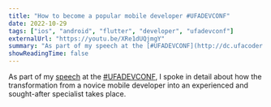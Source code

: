```yaml
---
title: "How to become a popular mobile developer #UFADEVCONF"
date: 2022-10-29
tags: ["ios", "android", "flutter", "developer", "ufadevconf"]
externalUrl: "https://youtu.be/XRe1dUQjmgY"
summary: "As part of my speech at the [#UFADEVCONF](http://dc.ufacoder.com/#program#!/tab/324516178-3), I spoke in detail about how the transformation from a novice mobile developer into an experienced and sought-after specialist takes place."
showReadingTime: false
---
```


As part of my [speech](https://youtu.be/XRe1dUQjmgY) at the [#UFADEVCONF](http://dc.ufacoder.com/#program#!/tab/324516178-3), I spoke in detail about how the transformation from a novice mobile developer into an experienced and sought-after specialist takes place.